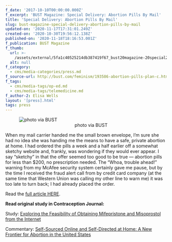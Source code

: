 ```yaml
---
f_date: '2017-10-10T00:00:00.000Z'
f_excerpt: 'BUST Magazine: Special Delivery: Abortion Pills By Mail'
title: 'Special Delivery: Abortion Pills By Mail'
slug: bust-magazine-special-delivery-abortion-pills-by-mail
updated-on: '2020-11-17T17:31:01.249Z'
created-on: '2020-10-30T19:56:12.138Z'
published-on: '2020-11-18T18:16:53.001Z'
f_publication: BUST Magazine
f_thumb:
  url: >-
    /assets/external/5fa1c40525214db387419f67_bust20magazine-20special20delivery-20abortion20pills20by20mail.jpg
  alt: null
f_category:
  - cms/media-categories/press.md
f_source-url: http://bust.com/feminism/193586-abortion-pills-plan-c.html
f_tags:
  - cms/media-tags/op-ed.md
  - cms/media-tags/telemedicine.md
f_author-2: Elisa Wells
layout: '[press].html'
tags: press
---
```


           <img src="https://images.squarespace-cdn.com/content/v1/55411f70e4b033b0c2b7dc0d/1507673068640-WYDAMGHNHRUOAL4CATZK/ke17ZwdGBToddI8pDm48kPNtcMJFprLRX4D7BBcE-Z1Zw-zPPgdn4jUwVcJE1ZvWQUxwkmyExglNqGp0IvTJZUJFbgE-7XRK3dMEBRBhUpxEcopPM6t5jnOfBeDi6mAnMs0o3QNzUoRO7qM2VRastcynql6-NtRK4voRKaEN7pE/mailbox\_684cb.jpg" alt="photo via BUST" />                                                                                                                                              photo via BUST                                

When my mail carrier handed me the small brown envelope, I’m sure she had no idea she was handing me the means to have a safe, private abortion at home. I had ordered the pills a week and a half earlier off a somewhat sketchy website and, frankly, was wondering if they would ever appear. I say “sketchy” in that the offer seemed too good to be true — abortion pills for less than $200, no prescription needed. The “Whoa, trouble ahead!” warning from my McAfee security system certainly gave me pause, but by the time I received the fraud alert call from by credit card company (at the same time that Western Union was calling my other line to warn me) it was too late to turn back; I had already placed the order. 

Read the [full article HERE](http://bust.com/feminism/193586-abortion-pills-plan-c.html).

**Read original study in Contraception Journal:**

Study: [Exploring the Feasibility of Obtaining Mifepristone and Misoprostol from the Internet](http://www.contraceptionjournal.org/pb/assets/raw/Health%20Advance/journals/contra/CON_8985.pdf) 

Commentary: [Self-Sourced Online and Self-Directed at Home: A New Frontier for Abortion in the United States](http://www.contraceptionjournal.org/pb/assets/raw/Health%20Advance/journals/contra/CON_8984.pdf)
